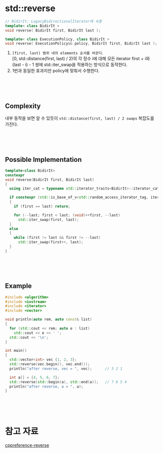 # std::reverse
```cpp
// BidirIt: LagacyBidirectionalIterator에 속함
template< class BidirIt >
void reverse( BidirIt first, BidirIt last );                            // #1

template< class ExecutionPolicy, class BidirIt >
void reverse( ExecutionPolicy&& policy, BidirIt first, BidirIt last );  // #2
```
1. `[first, last) 범위 내의 elements 순서를 바꾼다`.</br>[0, std::distance(first, last) / 2)의 각 정수 i에 대해 모든 iterator first + i와 (last - i) - 1 쌍에 std::iter_swap을 적용하는 방식으로 동작한다.
2. 1번과 동일한 효과지만 policy에 맞춰서 수행한다.

</br>
</br>
</br>

## Complexity
내부 동작을 보면 알 수 있듯이 `std::distance(first, last) / 2 swaps` 복잡도를 가진다.

</br>
</br>
</br>

## Possible Implementation
```cpp
template<class BidirIt>
constexpr
void reverse(BidirIt first, BidirIt last)
{
  using iter_cat = typename std::iterator_traits<BidirIt>::iterator_category;

  if constexpr (std::is_base_of_v<std::random_access_iterator_tag, iter_cat>)
  {
    if (first == last) return;

    for (--last; first < last; (void)++first, --last)
      std::iter_swap(first, last);
  }
  else
  {
    while (first != last && first != --last)
      std::iter_swap(first++, last);
  }
}
```

</br>
</br>
</br>

## Example
```cpp
#include <algorithm>
#include <iostream>
#include <iterator>
#include <vector>

void println(auto rem, auto const& list)
{
  for (std::cout << rem; auto e : list)
    std::cout << e << ' ';
  std::cout << '\n';
}

int main()
{
  std::vector<int> vec {1, 2, 3};
  std::reverse(vec.begin(), vec.end());
  println("after reverse, vec = ", vec);      // 3 2 1

  int a[] = {4, 5, 6, 7};
  std::reverse(std::begin(a), std::end(a));   // 7 6 5 4
  println("after reverse, a = ", a);
}
```



</br>
</br>
</br>

# 참고 자료
[cppreference-reverse](https://en.cppreference.com/w/cpp/algorithm/reverse)

